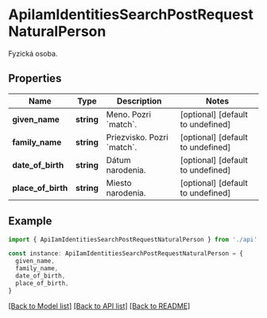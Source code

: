 # ApiIamIdentitiesSearchPostRequestNaturalPerson

Fyzická osoba.

## Properties

| Name               | Type       | Description                          | Notes                             |
| ------------------ | ---------- | ------------------------------------ | --------------------------------- |
| **given_name**     | **string** | Meno. Pozri &#x60;match&#x60;.       | [optional] [default to undefined] |
| **family_name**    | **string** | Priezvisko. Pozri &#x60;match&#x60;. | [optional] [default to undefined] |
| **date_of_birth**  | **string** | Dátum narodenia.                     | [optional] [default to undefined] |
| **place_of_birth** | **string** | Miesto narodenia.                    | [optional] [default to undefined] |

## Example

```typescript
import { ApiIamIdentitiesSearchPostRequestNaturalPerson } from './api'

const instance: ApiIamIdentitiesSearchPostRequestNaturalPerson = {
  given_name,
  family_name,
  date_of_birth,
  place_of_birth,
}
```

[[Back to Model list]](../README.md#documentation-for-models) [[Back to API list]](../README.md#documentation-for-api-endpoints) [[Back to README]](../README.md)
